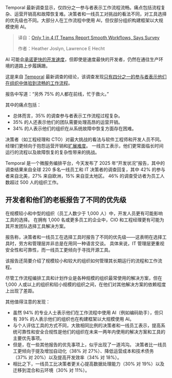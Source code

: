 
<!--
title: 仅四分之一IT团队称工作流程顺畅
cover: https://cdn.thenewstack.io/media/2025/08/c5bf6e2c-kanban-4054380_1280.jpg
summary: Temporal 最新调查显示，仅四分之一参与者表示工作流程流畅。痛点包括流程复杂、运营开销高和故障恢复难。决策者和一线员工对挑战的看法不同，对工具选择的优先级也不同。大部分人在工作流程中使用 AI，但仅部分组织构建框架以大规模使用 AI。
-->

Temporal 最新调查显示，仅四分之一参与者表示工作流程流畅。痛点包括流程复杂、运营开销高和故障恢复难。决策者和一线员工对挑战的看法不同，对工具选择的优先级也不同。大部分人在工作流程中使用 AI，但仅部分组织构建框架以大规模使用 AI。

> 译自：[Only 1 in 4 IT Teams Report Smooth Workflows, Says Survey](https://thenewstack.io/only-1-in-4-it-teams-report-smooth-workflows-says-survey/)
> 
> 作者：Heather Joslyn, Lawrence E Hecht

AI 可能会[承诺更快的开发速度](https://thenewstack.io/from-automation-to-optimization-ais-expanding-role-in-software-development/)，但即使是速度最快的开发者，仍然在通往生产环境的道路上步履蹒跚。

这是来自 [Temporal](https://temporal.io/?utm_content=inline+mention) 最新调查的结论，该调查发现[只有四分之一的参与者表示他们在组织中体验到流畅的工作流程](https://temporal.io/pages/state-of-development-2025)。

报告中写道：“另外 75% 的人都在前线，忙于救火。”

其中的痛点包括：

* 总体而言，35% 的调查参与者表示工作流程过程复杂。
* 35% 的人还表示他们的团队需要处理高昂的运营开销。
* 34% 的人表示他们的组织在从系统故障中恢复方面存在困难。

决策者（如工程经理和 CTO）对最大挑战的看法与软件工程师和开发人员不同。 经理们更倾向于抱怨运营开销和[扩展难度](https://thenewstack.io/scaling-ai-agents-in-the-enterprise-the-hard-problems-and-how-to-solve-them/)。 一线员工表示，他们更常面临长时间运行的流程以及故障恢复的复杂性带来的挑战。

Temporal 是一个微服务编排平台，今天发布了 2025 年“开发状况”报告，其中的调查结果来自全球 220 多名一线员工和 IT 决策者的调查回复，其中 42% 的参与者来自北美，27% 来自欧洲，15% 来自亚太地区。 46% 的调查受访者为员工人数超过 500 人的组织工作。

## 开发者和他们的老板报告了不同的优先级

在规模较小和中型的组织（员工人数少于 1,000 人）中，开发人员更有可能影响工具的选择。 在拥有 1,000 名或更多员工的企业中，CIO 和工程经理更有可能为其开发团队选择工具解决方案。

报告称，决策者和一线员工在选择工具时报告了不同的优先级——这表明在选择工具时，劳方和管理层并非总是在用同一种语言交谈。 具体来说，IT 管理层更重视安全性和可靠性，而一线员工更倾向于寻找开源工具。

该报告还简要介绍了规模较小和较大的组织如何管理其长期运行的流程和工作流程。

尽管工作流程编排工具和计划作业是各种规模的组织最常使用的解决方案，但在 1,000 人或以上的组织和较小规模的组织之间，在他们对其他解决方案的依赖程度上出现了差距。

其他值得注意的发现：

* 虽然 94% 的专业人士表示他们在工作流程中使用 AI（例如编码助手），但只有 39% 的人表示他们的组织也在构建框架以大规模使用 AI。
* 与个人评估工具的方式不同，大致相同比例的决策者和一线员工表示，提高系统可靠性和安全合规性是他们的组织在未来一两年内使用的解决方案和工具的主要优先事项。
* 但是，在一些其他报告的优先事项上，似乎出现了一道鸿沟。 决策者比一线员工更倾向于提及增加自动化（38% 对 27%）、降低运营成本和技术债务（37% 对 20%）以及提高开发效率（34% 对 18%）。
* 相比之下，一线员工比决策者更关心提高数据处理能力（30% 对 19%）以及迁移到混合和云环境（30% 对 11%）。
